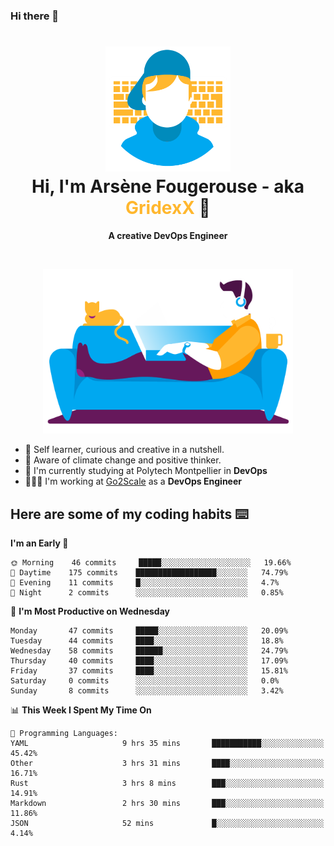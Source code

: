 ### Hi there 👋

<!--
**GridexX/gridexx** is a ✨ _special_ ✨ repository because its `README.md` (this file) appears on your GitHub profile.

Here are some ideas to get you started:

- 🔭 I’m currently working on ...
- 🌱 I’m currently learning ...
- 👯 I’m looking to collaborate on ...
- 🤔 I’m looking for help with ...
- 💬 Ask me about ...
- 📫 How to reach me: ...
- 😄 Pronouns: ...
- ⚡ Fun fact: ...
-->


<!-- Header -->
<h1 align="center">
  <img src="./images/user_profile.png" width="200">
  <br>
  Hi, I'm Arsène Fougerouse - aka <span style="color:#ffb72e">GridexX</span> 👋
</h1>


<p align="center">
  <b>A creative DevOps Engineer </b>
</p>
<br/>
<p align="center">
  <img src="./images/man_couch.png" width="400">
</p>

- 🎨 Self learner, curious and creative in a nutshell. 
- 🌱 Aware of climate change and positive thinker.
- 📕 I'm currently studying at Polytech Montpellier in **DevOps**
- 👨🏻‍💻 I'm working at [Go2Scale](r2devops.io) as a **DevOps Engineer**


## Here are some of my coding habits ⌨️

<!-- Add a section about tech and Ops stack
  Like this one : https://github.com/Xanthus58#-tech-stack
-->
<!--START_SECTION:waka-->
**I'm an Early 🐤** 

```text
🌞 Morning    46 commits     █████░░░░░░░░░░░░░░░░░░░░   19.66% 
🌆 Daytime    175 commits    ██████████████████░░░░░░░   74.79% 
🌃 Evening    11 commits     █░░░░░░░░░░░░░░░░░░░░░░░░   4.7% 
🌙 Night      2 commits      ░░░░░░░░░░░░░░░░░░░░░░░░░   0.85%

```
📅 **I'm Most Productive on Wednesday** 

```text
Monday       47 commits     █████░░░░░░░░░░░░░░░░░░░░   20.09% 
Tuesday      44 commits     ████░░░░░░░░░░░░░░░░░░░░░   18.8% 
Wednesday    58 commits     ██████░░░░░░░░░░░░░░░░░░░   24.79% 
Thursday     40 commits     ████░░░░░░░░░░░░░░░░░░░░░   17.09% 
Friday       37 commits     ████░░░░░░░░░░░░░░░░░░░░░   15.81% 
Saturday     0 commits      ░░░░░░░░░░░░░░░░░░░░░░░░░   0.0% 
Sunday       8 commits      ░░░░░░░░░░░░░░░░░░░░░░░░░   3.42%

```


📊 **This Week I Spent My Time On** 

```text
💬 Programming Languages: 
YAML                     9 hrs 35 mins       ███████████░░░░░░░░░░░░░░   45.42% 
Other                    3 hrs 31 mins       ████░░░░░░░░░░░░░░░░░░░░░   16.71% 
Rust                     3 hrs 8 mins        ███░░░░░░░░░░░░░░░░░░░░░░   14.91% 
Markdown                 2 hrs 30 mins       ███░░░░░░░░░░░░░░░░░░░░░░   11.86% 
JSON                     52 mins             █░░░░░░░░░░░░░░░░░░░░░░░░   4.14%

```


<!--END_SECTION:waka-->
